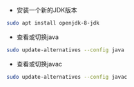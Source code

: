 - 安装一个新的JDK版本

```bash
sudo apt install openjdk-8-jdk
```

- 查看或切换java

```bash
sudo update-alternatives --config java
```

- 查看或切换javac

```bash
sudo update-alternatives --config javac
```

